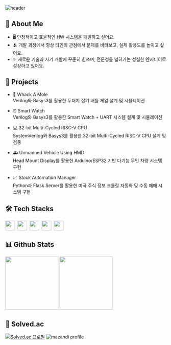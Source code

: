 ![header](https://capsule-render.vercel.app/api?type=waving&color=gradient&customColorlList=10&height=200&text=KyeongHyun's%20Github&fontSize=50&animation=twinkling&fontAlign=68&fontAlignY=36)

## 🚀 About Me
- 🖥️ 안정적이고 효율적인 HW 시스템을 개발하고 싶어요.
- 🫂 개발 과정에서 항상 타인의 관점에서 문제를 바라보고, 실제 활용도를 높이고 싶어요.
- ✨ 새로운 기술과 자기 개발에 꾸준히 힘쓰며, 전문성을 넓혀가는 성실한 엔지니어로 성장하고 있어요.

## 📝 Projects
- 🦔 Whack A Mole
</br>  Verilog와 Basys3를 활용한 두더지 잡기 배틀 게임 설계 및 시뮬레이션

- ⏰ Smart Watch
</br>  Verilog와 Basys3를 활용한 Smart Watch + UART 시스템 설계 및 시뮬레이션

- 💻 32-bit Multi-Cycled RISC-V CPU
</br>  SystemVerilog와 Basys3를 활용한 32-bit Multi-Cycled RISC-V CPU 설계 및 검증

- 🚑 Unmanned Vehicle Using HMD
</br>  Head Mount Display를 활용한 Arduino/ESP32 기반 다기능 무인 차량 시스템 구현

- 📈 Stock Automation Manager
</br>  Python과 Flask Server를 활용한 미국 주식 정보 크롤링 자동화 및 수동 매매 시스템 구현

## 🛠 Tech Stacks
<div style="display:flex; gap:8px;">
  <img height="30em" src="https://img.shields.io/badge/C-A8B9CC?style=flat&logo=c&logoColor=white"/>
  <img height="30em" src="https://img.shields.io/badge/C++-00599C?style=flat&logo=cplusplus&logoColor=white"/>
  <img height="30em" src="https://img.shields.io/badge/Python-3776AB?style=flat&logo=python&logoColor=white"/>
  <img height="30em" src="https://img.shields.io/badge/Verilog-F37626?style=flat&logoColor=white"/>
  <img height="30em" src="https://img.shields.io/badge/SystemVerilog-EE4C2C?style=flat&logoColor=white"/>
</div>

## 📊 Github Stats
<p align="left">
<img height="166em" src="https://github-readme-stats-lac-six-51.vercel.app/api?username=seokkyeong0&show_icons=true"/>
<img height="166em" src="https://github-readme-stats-lac-six-51.vercel.app/api/top-langs/?username=seokkyeong0&layout=compact&hide=jupyter%20notebook"/>
</p>


## 📖 Solved.ac
[![Solved.ac
프로필](http://mazassumnida.wtf/api/v2/generate_badge?boj=seokkyeong0)](https://solved.ac/seokkyeong0)
![mazandi profile](http://mazandi.herokuapp.com/api?handle=seokkyeong0&theme=warm)
